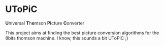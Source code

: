 # UToPiC 
**U**niversal **T**h**o**mson **Pi**cture **C**onverter

This project aims at finding the best picture conversion algorithms for the 8bits thomson machine. I know, this sounds a bit UToPiC ;)
